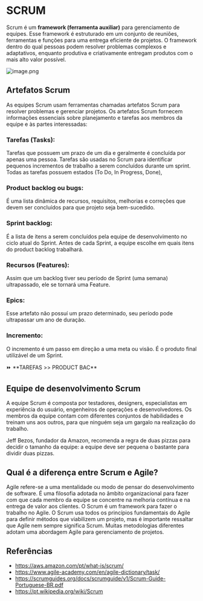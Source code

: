 # SCRUM

Scrum é um **framework (ferramenta auxiliar)** para gerenciamento de equipes. Esse framework é estruturado em um conjunto de reuniões, ferramentas e funções para uma entrega eficiente de projetos. O framework dentro do qual pessoas podem resolver problemas complexos e adaptativos, enquanto produtiva e criativamente entregam produtos com o mais alto valor possível.

![image.png](https://prod-files-secure.s3.us-west-2.amazonaws.com/141312d6-cc93-477c-99b9-8a9b9d1be990/eacf663a-dde6-4338-aa09-371ad920e8f6/image.png)

## Artefatos Scrum

As equipes Scrum usam ferramentas chamadas artefatos Scrum para resolver problemas e gerenciar projetos. Os artefatos Scrum fornecem informações essenciais sobre planejamento e tarefas aos membros da equipe e às partes interessadas:

### Tarefas (Tasks):

Tarefas que possuem um prazo de um dia e geralmente é concluída por apenas uma pessoa. Tarefas são usadas no Scrum para identificar pequenos incrementos de trabalho a serem concluídos durante um sprint. Todas as tarefas possuem estados (To Do, In Progress, Done), 

### **Product backlog ou bugs:**

É uma lista dinâmica de recursos, requisitos, melhorias e correções que devem ser concluídos para que projeto seja bem-sucedido.

### **Sprint backlog:**

É a lista de itens a serem concluídos pela equipe de desenvolvimento no ciclo atual do Sprint. Antes de cada Sprint, a equipe escolhe em quais itens do product backlog trabalhará.

### Recursos (Features):

Assim que um backlog tiver seu período de Sprint (uma semana) ultrapassado, ele se tornará uma Feature. 

### Epics:

Esse artefato não possuí um prazo determinado, seu período pode ultrapassar um ano de duração.

### Incremento:

O incremento é um passo em direção a uma meta ou visão. É o produto final utilizável de um Sprint.

<aside>
⏩ **TAREFAS >> PRODUCT BAC**

</aside>

## Equipe de desenvolvimento Scrum

A equipe Scrum é composta por testadores, designers, especialistas em experiência do usuário, engenheiros de operações e desenvolvedores. Os membros da equipe contam com diferentes conjuntos de habilidades e treinam uns aos outros, para que ninguém seja um gargalo na realização do trabalho.

Jeff Bezos, fundador da Amazon, recomenda a regra de duas pizzas para decidir o tamanho da equipe: a equipe deve ser pequena o bastante para dividir duas pizzas.

## **Qual é a diferença entre Scrum e Agile?**

Agile refere-se a uma mentalidade ou modo de pensar do desenvolvimento de software. É uma filosofia adotada no âmbito organizacional para fazer com que cada membro da equipe se concentre na melhoria contínua e na entrega de valor aos clientes. O Scrum é um framework para fazer o trabalho no Agile. O Scrum usa todos os princípios fundamentais do Agile para definir métodos que viabilizem um projeto, mas é importante ressaltar que Agile nem sempre significa Scrum. Muitas metodologias diferentes adotam uma abordagem Agile para gerenciamento de projetos.

## Referências

- https://aws.amazon.com/pt/what-is/scrum/
- https://www.agile-academy.com/en/agile-dictionary/task/
- https://scrumguides.org/docs/scrumguide/v1/Scrum-Guide-Portuguese-BR.pdf
- https://pt.wikipedia.org/wiki/Scrum